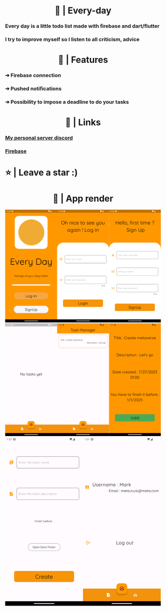 <h1 align="center">📑 | Every-day</h1>

### Every day is a little todo list made with firebase and dart/flutter
### I try to improve myself so I listen to all criticism, advice

<h1 align="center">📒 | Features</h1>

### ➔ Firebase connection 
### ➔ Pushed notifications
### ➔ Possibility to impose a deadline to do your tasks

<h1 align="center">🔗 | Links</h1>

### [My personal server discord](https://discord.gg/H3Aj3x2caw)
### [Firebase](https://console.firebase.google.com/)

# ⭐ | Leave a star :)

<h1 align="center">📱 | App render</h1>

![img1](./assets/merge1.png "Titre de l'image")
![img2](./assets/merge2.png "Titre de l'image")
![img3](./assets/merge3.png "Titre de l'image")